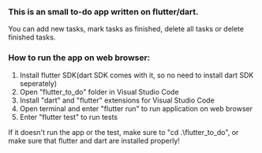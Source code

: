 ### This is an small to-do app written on flutter/dart.
You can add new tasks, mark tasks as finished, delete all tasks or delete finished tasks.

### How to run the app on web browser:
1. Install flutter SDK(dart SDK comes with it, so no need to install dart SDK seperately)
2. Open "flutter_to_do" folder in Visual Studio Code
3. Install "dart" and "flutter" extensions for Visual Studio Code
4. Open terminal and enter "flutter run" to run application on web browser
5. Enter "flutter test" to run tests

If it doesn't run the app or the test, make sure to "cd .\flutter_to_do\", or make sure that flutter and dart are installed properly!
